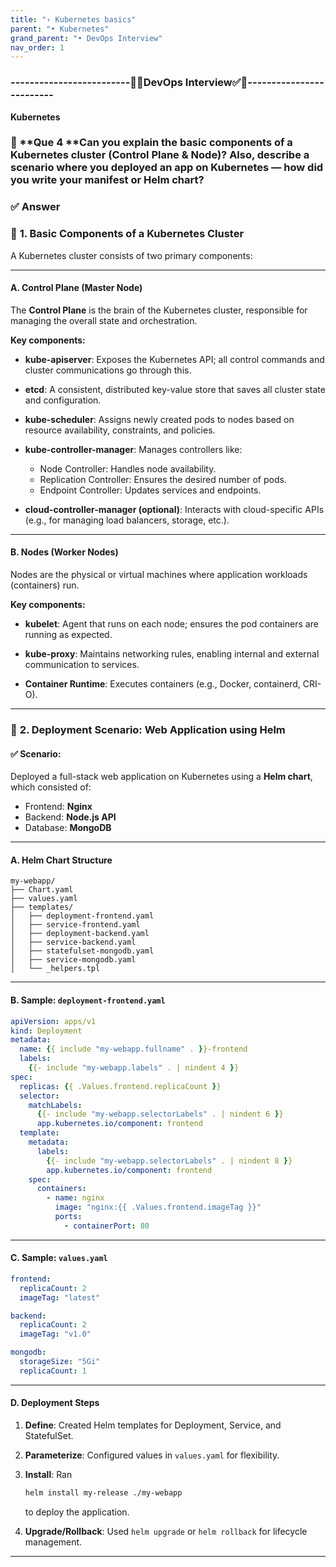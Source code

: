 ```yaml
---
title: "› Kubernetes basics"
parent: "• Kubernetes"
grand_parent: "• DevOps Interview"
nav_order: 1
---
```



### -------------------------🔁✅**DevOps Interview**✅🔁-------------------------
                                                   


**Kubernetes**
### 🔁 **Que 4 **Can you explain the basic components of a Kubernetes cluster (Control Plane & Node)? Also, describe a scenario where you deployed an app on Kubernetes — how did you write your manifest or Helm chart?

### ✅ **Answer**

### 🔹 **1. Basic Components of a Kubernetes Cluster**

A Kubernetes cluster consists of two primary components:

---

#### **A. Control Plane (Master Node)**

The **Control Plane** is the brain of the Kubernetes cluster, responsible for managing the overall state and orchestration.

**Key components:**

* **kube-apiserver**:
  Exposes the Kubernetes API; all control commands and cluster communications go through this.

* **etcd**:
  A consistent, distributed key-value store that saves all cluster state and configuration.

* **kube-scheduler**:
  Assigns newly created pods to nodes based on resource availability, constraints, and policies.

* **kube-controller-manager**:
  Manages controllers like:

  * Node Controller: Handles node availability.
  * Replication Controller: Ensures the desired number of pods.
  * Endpoint Controller: Updates services and endpoints.

* **cloud-controller-manager (optional)**:
  Interacts with cloud-specific APIs (e.g., for managing load balancers, storage, etc.).

---

#### **B. Nodes (Worker Nodes)**

Nodes are the physical or virtual machines where application workloads (containers) run.

**Key components:**

* **kubelet**:
  Agent that runs on each node; ensures the pod containers are running as expected.

* **kube-proxy**:
  Maintains networking rules, enabling internal and external communication to services.

* **Container Runtime**:
  Executes containers (e.g., Docker, containerd, CRI-O).

---

### 🔹 **2. Deployment Scenario: Web Application using Helm**

#### ✅ **Scenario:**

Deployed a full-stack web application on Kubernetes using a **Helm chart**, which consisted of:

* Frontend: **Nginx**
* Backend: **Node.js API**
* Database: **MongoDB**

---

#### **A. Helm Chart Structure**

```
my-webapp/
├── Chart.yaml
├── values.yaml
├── templates/
│   ├── deployment-frontend.yaml
│   ├── service-frontend.yaml
│   ├── deployment-backend.yaml
│   ├── service-backend.yaml
│   ├── statefulset-mongodb.yaml
│   ├── service-mongodb.yaml
│   └── _helpers.tpl
```

---

#### **B. Sample: `deployment-frontend.yaml`**

```yaml
apiVersion: apps/v1
kind: Deployment
metadata:
  name: {{ include "my-webapp.fullname" . }}-frontend
  labels:
    {{- include "my-webapp.labels" . | nindent 4 }}
spec:
  replicas: {{ .Values.frontend.replicaCount }}
  selector:
    matchLabels:
      {{- include "my-webapp.selectorLabels" . | nindent 6 }}
      app.kubernetes.io/component: frontend
  template:
    metadata:
      labels:
        {{- include "my-webapp.selectorLabels" . | nindent 8 }}
        app.kubernetes.io/component: frontend
    spec:
      containers:
        - name: nginx
          image: "nginx:{{ .Values.frontend.imageTag }}"
          ports:
            - containerPort: 80
```

---

#### **C. Sample: `values.yaml`**

```yaml
frontend:
  replicaCount: 2
  imageTag: "latest"

backend:
  replicaCount: 2
  imageTag: "v1.0"

mongodb:
  storageSize: "5Gi"
  replicaCount: 1
```

---

#### **D. Deployment Steps**

1. **Define**: Created Helm templates for Deployment, Service, and StatefulSet.
2. **Parameterize**: Configured values in `values.yaml` for flexibility.
3. **Install**: Ran

   ```bash
   helm install my-release ./my-webapp
   ```

   to deploy the application.
4. **Upgrade/Rollback**: Used `helm upgrade` or `helm rollback` for lifecycle management.

---




